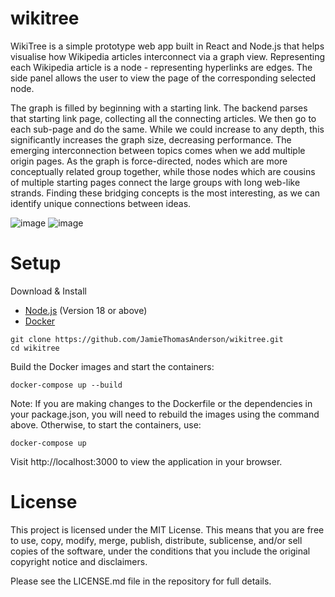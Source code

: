 # wikitree
WikiTree is a simple prototype web app built in React and Node.js that helps visualise how Wikipedia articles interconnect via a graph view. Representing each Wikipedia article is a node - representing hyperlinks are edges. The side panel allows the user to view the page of the corresponding selected node. 

The graph is filled by beginning with a starting link. The backend parses that starting link page, collecting all the connecting articles. We then go to each sub-page and do the same. While we could increase to any depth, this significantly increases the graph size, decreasing performance. The emerging interconnection between topics comes when we add multiple origin pages. As the graph is force-directed, nodes which are more conceptually related group together, while those nodes which are cousins of multiple starting pages connect the large groups with long web-like strands. Finding these bridging concepts is the most interesting, as we can identify unique connections between ideas.

![image](https://github.com/JamieThomasAnderson/wikitree/assets/96888832/9584833d-ec99-4734-b470-07b63474e585)
![image](https://github.com/JamieThomasAnderson/wikitree/assets/96888832/cd01c594-b5f8-403c-9380-20caa6f0afb4)

# Setup

Download & Install  
 - [Node.js](https://nodejs.org/en) (Version 18 or above)
 - [Docker](https://www.docker.com/getting-started)

```
git clone https://github.com/JamieThomasAnderson/wikitree.git
cd wikitree
```

Build the Docker images and start the containers:
```
docker-compose up --build
```

Note: If you are making changes to the Dockerfile or the dependencies in your package.json, you will need to rebuild the images using the command above. Otherwise, to start the containers, use:

```
docker-compose up
```

Visit http://localhost:3000 to view the application in your browser.

# License

This project is licensed under the MIT License. This means that you are free to use, copy, modify, merge, publish, distribute, sublicense, and/or sell copies of the software, under the conditions that you include the original copyright notice and disclaimers.

Please see the LICENSE.md file in the repository for full details.
